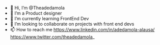- 👋 Hi, I’m @Theadedamola
- 👀 I’m a Product designer 
- 🌱 I’m currently learning FrontEnd Dev
- 💞️ I’m looking to collaborate on projects with front end devs
- 📫 How to reach me https://www.linkedin.com/in/adedamola-alausa/ https://www.twitter.com/theadedamola_

<!---
Theadedamola/Theadedamola is a ✨ special ✨ repository because its `README.md` (this file) appears on your GitHub profile.
You can click the Preview link to take a look at your changes.
--->
